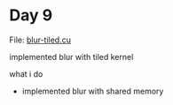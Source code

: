 # Day 9

File: [blur-tiled.cu](https://github.com/mustafasegf/cuda-100-days-challange/blob/master/day-009/blur-tiled.cu)

implemented blur with tiled kernel

what i do
- implemented blur with shared memory
